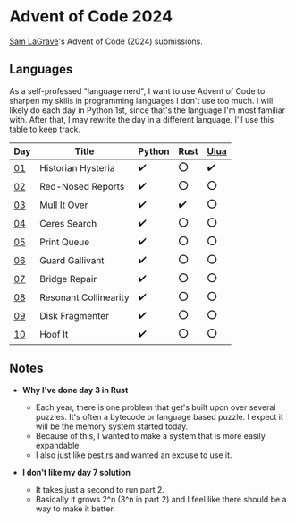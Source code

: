 # Advent of Code 2024

[Sam LaGrave](https://samlagrave.com/)'s Advent of Code (2024) submissions.

## Languages

As a self-professed "language nerd", I want to use Advent of Code to sharpen my skills in programming languages I don't use too much. I will likely do each day in Python 1st, since that's the language I'm most familiar with. After that, I may rewrite the day in a different language. I'll use this table to keep track.

| Day             | Title                 | Python              | Rust               | [Uiua](https://www.uiua.org) |
| --------------- | --------------------- | ------------------- | ------------------ | ---------------------------- |
| [01](./day01/)  | Historian Hysteria    | :heavy_check_mark:  | :o:                | :heavy_check_mark:           |
| [02](./day02/)  | Red-Nosed Reports     | :heavy_check_mark:  | :o:                | :o:                          |
| [03](./day03/)  | Mull It Over          | :heavy_check_mark:  | :heavy_check_mark: | :o:                          |
| [04](./day04/)  | Ceres Search          | :heavy_check_mark:  | :o:                | :o:                          |
| [05](./day05/)  | Print Queue           | :heavy_check_mark:  | :o:                | :o:                          |
| [06](./day06/)  | Guard Gallivant       | :heavy_check_mark:  | :o:                | :o:                          |
| [07](./day07/)  | Bridge Repair         | :heavy_check_mark:  | :o:                | :o:                          |
| [08](./day08/)  | Resonant Collinearity | :heavy_check_mark:  | :o:                | :o:                          |
| [09](./day09/)  | Disk Fragmenter       | :heavy_check_mark:  | :o:                | :o:                          |
| [10](./day10/)  | Hoof It               | :heavy_check_mark:  | :o:                | :o:                          |

## Notes

- **Why I've done day 3 in Rust**
  - Each year, there is one problem that get's built upon over several puzzles. It's often a bytecode or language based puzzle. I expect it will be the memory system started today.
  - Because of this, I wanted to make a system that is more easily expandable.
  - I also just like [pest.rs](https://pest.rs) and wanted an excuse to use it.

- **I don't like my day 7 solution**
  - It takes just a second to run part 2.
  - Basically it grows 2^n (3^n in part 2) and I feel like there should be a way to make it better.

